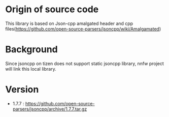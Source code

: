 # Origin of source code

This library is based on Json-cpp amalgated header and cpp files(https://github.com/open-source-parsers/jsoncpp/wiki/Amalgamated)

# Background

Since jsoncpp on tizen does not support static jsoncpp library, nnfw project will link this local library.

# Version

- 1.7.7 : https://github.com/open-source-parsers/jsoncpp/archive/1.7.7.tar.gz
